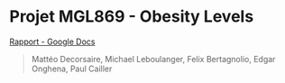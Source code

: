 # Projet MGL869 - Obesity Levels

[Rapport - Google Docs](https://docs.google.com/document/d/1jEB-xIAFlAZr0bg951uVK1O7yEk00s1LdsPELljx3WU/edit#heading=h.spesablyri65)

> Mattéo Decorsaire, Michael Leboulanger, Felix Bertagnolio, Edgar Onghena, Paul Cailler
